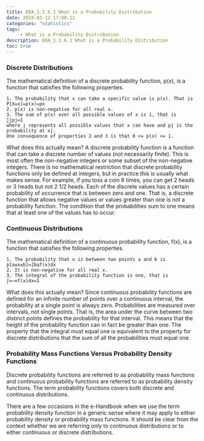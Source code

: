 ```yaml
---
title: EDA_1.3.6.1 What is a Probability Distribution
date: 2018-03-12 17:08:12
categories: "statistics"
tags:
     - What is a Probability Distribution
description: EDA_1.3.6.1 What is a Probability Distribution
toc: true
---
```

### Discrete Distributions
The mathematical definition of a discrete probability function, p(x), is a function that satisfies the following properties.

	1. The probability that x can take a specific value is p(x). That is
    P[X=x]=p(x)=px
	2. p(x) is non-negative for all real x.
	3. The sum of p(x) over all possible values of x is 1, that is
    ∑jpj=1
    where j represents all possible values that x can have and pj is the probability at xj.
    One consequence of properties 2 and 3 is that 0 <= p(x) <= 1.

What does this actually mean? A discrete probability function is a function that can take a discrete number of values (not necessarily finite). This is most often the non-negative integers or some subset of the non-negative integers. There is no mathematical restriction that discrete probability functions only be defined at integers, but in practice this is usually what makes sense. For example, if you toss a coin 6 times, you can get 2 heads or 3 heads but not 2 1/2 heads. Each of the discrete values has a certain probability of occurrence that is between zero and one. That is, a discrete function that allows negative values or values greater than one is not a probability function. The condition that the probabilities sum to one means that at least one of the values has to occur.

### Continuous Distributions
The mathematical definition of a continuous probability function, f(x), is a function that satisfies the following properties.

	1. The probability that x is between two points a and b is
    p[a≤x≤b]=∫baf(x)dx
	2. It is non-negative for all real x.
	3. The integral of the probability function is one, that is
    ∫∞−∞f(x)dx=1

What does this actually mean? Since continuous probability functions are defined for an infinite number of points over a continuous interval, the probability at a single point is always zero. Probabilities are measured over intervals, not single points. That is, the area under the curve between two distinct points defines the probability for that interval. This means that the height of the probability function can in fact be greater than one. The property that the integral must equal one is equivalent to the property for discrete distributions that the sum of all the probabilities must equal one.

### Probability Mass Functions Versus Probability Density Functions
Discrete probability functions are referred to as probability mass functions and continuous probability functions are referred to as probability density functions. The term probability functions covers both discrete and continuous distributions.

There are a few occasions in the e-Handbook when we use the term probability density function in a generic sense where it may apply to either probability density or probability mass functions. It should be clear from the context whether we are referring only to continuous distributions or to either continuous or discrete distributions.
